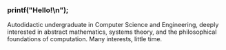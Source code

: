### printf("Hello!\n");

Autodidactic undergraduate in Computer Science and Engineering, deeply interested in abstract mathematics, systems theory, and the philosophical foundations of computation. Many interests, little time.
